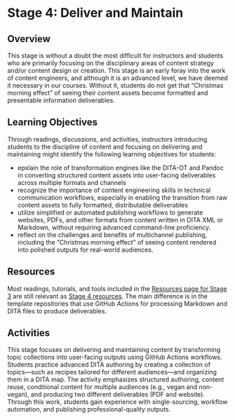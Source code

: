 # Stage 4: Deliver and Maintain

## Overview
This stage is without a doubt the most difficult for instructors and students who are primarily focusing on the disciplinary areas of content strategy and/or content design or creation. This stage is an early foray into the work of content engineers, and although it is an advanced level, we have deemed it necessary in our courses. Without it, students do not get that “Christmas morning effect” of seeing their content assets become formatted and presentable information deliverables.

## Learning Objectives
Through readings, discussions, and activities, instructors introducing students to the discipline of content and focusing on delivering and maintaining might identify the following learning objectives for students:

- epxlain the role of transformation engines like the DITA-OT and Pandoc in converting structured content assets into user-facing deliverables across multiple formats and channels
- recognize the importance of content engineering skills in technical communication workflows, especially in enabling the transition from raw content assets to fully formatted, distributable deliverables
- utilize simplified or automated publishing workflows to generate websites, PDFs, and other formats from content written in DITA XML or Markdown, without requiring advanced command-line proficiency.
- reflect on the challenges and benefits of multichannel publishing, including the “Christmas morning effect” of seeing content rendered into polished outputs for real-world audiences.

## Resources

Most readings, tutorials, and tools included in the [Resources page for Stage 3](../stage3/resources.md) are still relevant as [Stage 4 resources](resources.md). The main difference is in the template repositories that use GitHub Actions for processing Markdown and DITA files to produce deliverables. 

## Activities

This stage focuses on delivering and maintaining content by transforming topic collections into user-facing outputs using GitHub Actions workflows. Students practice advanced DITA authoring by creating a collection of topics—such as recipes tailored for different audiences—and organizing them in a DITA map. The activity emphasizes structured authoring, content reuse, conditional content for multiple audiences (e.g., vegan and non-vegan), and producing two different deliverables (PDF and website). Through this work, students gain experience with single-sourcing, workflow automation, and publishing professional-quality outputs.
